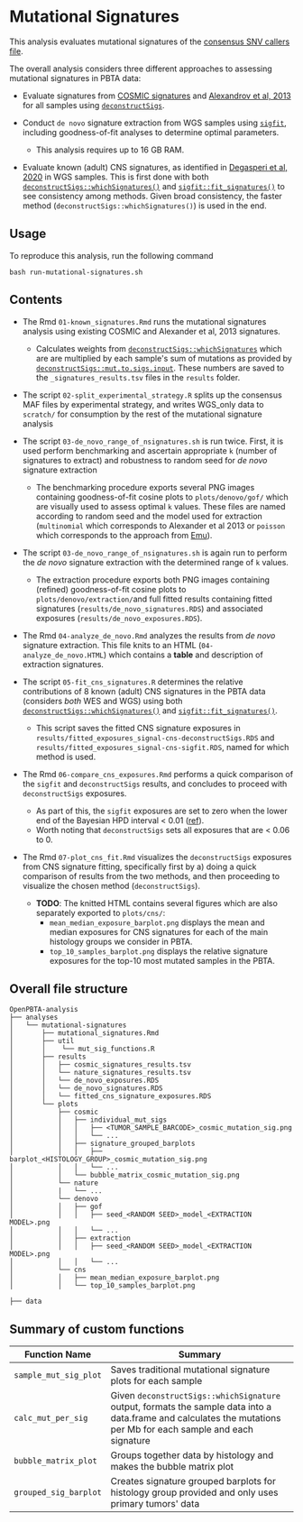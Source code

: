 # Mutational Signatures

This analysis evaluates mutational signatures of the [consensus SNV callers file](https://github.com/AlexsLemonade/OpenPBTA-analysis/tree/master/analyses/snv-callers#consensus-mutation-call).

The overall analysis considers three different approaches to assessing mutational signatures in PBTA data:

+ Evaluate signatures from [COSMIC signatures](https://cancer.sanger.ac.uk/cosmic)
and [Alexandrov et al, 2013](https://www.ncbi.nlm.nih.gov/pubmed/23945592) for all samples using [`deconstructSigs`](https://github.com/raerose01/deconstructSigs).

+ Conduct `de novo` signature extraction from WGS samples using [`sigfit`](https://github.com/kgori/sigfit), including goodness-of-fit analyses to determine optimal parameters.
  + This analysis requires up to 16 GB RAM.

+ Evaluate known (adult) CNS signatures, as identified in [Degasperi et al, 2020](https://doi.org/10.1038/s43018-020-0027-5) in WGS samples. This is first done with both [`deconstructSigs::whichSignatures()`](https://github.com/raerose01/deconstructSigs) and [`sigfit::fit_signatures()`](https://github.com/kgori/sigfit) to see consistency among methods. Given broad consistency, the faster method (`deconstructSigs::whichSignatures()`) is used in the end.


## Usage

To reproduce this analysis, run the following command
```
bash run-mutational-signatures.sh
```

## Contents

+ The Rmd `01-known_signatures.Rmd` runs the mutational signatures analysis using existing COSMIC and Alexander et al, 2013 signatures. 
  + Calculates weights from [`deconstructSigs::whichSignatures`](https://www.rdocumentation.org/packages/deconstructSigs/versions/1.8.0/topics/whichSignatures) which are are multiplied by each sample's sum of mutations as provided by [`deconstructSigs::mut.to.sigs.input`](https://www.rdocumentation.org/packages/deconstructSigs/versions/1.8.0/topics/mut.to.sigs.input). These numbers are saved to the `_signatures_results.tsv` files in the `results` folder.

+ The script `02-split_experimental_strategy.R` splits up the consensus MAF files by experimental strategy, and writes WGS_only data to `scratch/` for consumption by the rest of the mutational signature analysis

+ The script `03-de_novo_range_of_nsignatures.sh` is run twice. First, it is used perform benchmarking and ascertain appropriate `k` (number of signatures to extract) and robustness to random seed for *de novo* signature extraction
  + The benchmarking procedure exports several PNG images containing goodness-of-fit cosine plots to `plots/denovo/gof/` which are visually used to assess optimal `k` values. These files are named according to random seed and the model used for extraction (`multinomial` which corresponds to Alexander et al 2013 or `poisson` which corresponds to the approach from [Emu](https://genomebiology.biomedcentral.com/articles/10.1186/gb-2013-14-4-r39)).
  
+ The script `03-de_novo_range_of_nsignatures.sh`  is again run to perform the *de novo* signature extraction with the determined range of `k` values.
  + The extraction procedure exports both PNG images containing (refined) goodness-of-fit cosine plots to `plots/denovo/extraction/`and full fitted results containing fitted signatures (`results/de_novo_signatures.RDS`) and associated exposures (`results/de_novo_exposures.RDS`).

+ The Rmd `04-analyze_de_novo.Rmd` analyzes the results from *de novo* signature extraction. This file knits to an HTML (`04-analyze_de_novo.HTML`) which contains a **table** and description of extraction signatures.

+ The script `05-fit_cns_signatures.R` determines the relative contributions of 8 known (adult) CNS signatures in the PBTA data (considers _both_ WES and WGS) using both [`deconstructSigs::whichSignatures()`](https://github.com/raerose01/deconstructSigs) and [`sigfit::fit_signatures()`](https://github.com/kgori/sigfit).
  + This script saves the fitted CNS signature exposures in `results/fitted_exposures_signal-cns-deconstructSigs.RDS` and `results/fitted_exposures_signal-cns-sigfit.RDS`, named for which method is used. 

+ The Rmd `06-compare_cns_exposures.Rmd` performs a quick comparison of the `sigfit` and `deconstructSigs` results, and concludes to proceed with `deconstructSigs` exposures.
  + As part of this, the `sigfit` exposures are set to zero when the lower end of the Bayesian HPD interval < 0.01 ([ref](https://htmlpreview.github.io/?https://github.com/kgori/sigfit/blob/050c389bafd14090524fb4d97edc127d449a2d3b/doc/sigfit_vignette.html)).
  + Worth noting that `deconstructSigs` sets all exposures that are < 0.06 to 0. 

+ The Rmd `07-plot_cns_fit.Rmd` visualizes the `deconstructSigs` exposures from CNS signature fitting, specifically first by a) doing a quick comparison of results from the two methods, and then proceeding to visualize the chosen method (`deconstructSigs`).
  + **TODO**: The knitted HTML contains several figures which are also separately exported to `plots/cns/`:
    + `mean_median_exposure_barplot.png` displays the mean and median exposures for CNS signatures for each of the main histology groups we consider in PBTA.
    + `top_10_samples_barplot.png` displays the relative signature exposures for the top-10 most mutated samples in the PBTA.


## Overall file structure

```
OpenPBTA-analysis
├── analyses
│   └── mutational-signatures
│       ├── mutational_signatures.Rmd
│       ├── util
│       │    └── mut_sig_functions.R
│       ├── results
│       │   ├── cosmic_signatures_results.tsv
│       │   └── nature_signatures_results.tsv
│       │   └── de_novo_exposures.RDS
│       │   └── de_novo_signatures.RDS
│       │   └── fitted_cns_signature_exposures.RDS
│       └── plots
│           ├── cosmic
│           │   ├── individual_mut_sigs
│           │   │   ├── <TUMOR_SAMPLE_BARCODE>_cosmic_mutation_sig.png
│           │   │   └── ...
│           │   ├── signature_grouped_barplots
│           │   │   ├── barplot_<HISTOLOGY_GROUP>_cosmic_mutation_sig.png
│           │   │   └── ...
│           │   └── bubble_matrix_cosmic_mutation_sig.png
│           └── nature
│           |   └── ...
│           └── denovo
│           │   ├── gof
│           │   │   ├── seed_<RANDOM SEED>_model_<EXTRACTION MODEL>.png
│           │   │   └── ...
│           │   ├── extraction
│           │   │   ├── seed_<RANDOM SEED>_model_<EXTRACTION MODEL>.png
│           │   │   └── ...
│           └── cns
│           │   ├── mean_median_exposure_barplot.png
│           │   └── top_10_samples_barplot.png

├── data
```

## Summary of custom functions

|Function Name|Summary|
|-------------|-----------|
|`sample_mut_sig_plot`|Saves traditional mutational signature plots for each sample|
|`calc_mut_per_sig`|Given `deconstructSigs::whichSignature` output, formats the sample data into a data.frame and calculates the mutations per Mb for each sample and each signature|
|`bubble_matrix_plot`|Groups together data by histology and makes the bubble matrix plot|
|`grouped_sig_barplot`|Creates signature grouped barplots for histology group provided and only uses primary tumors' data|
